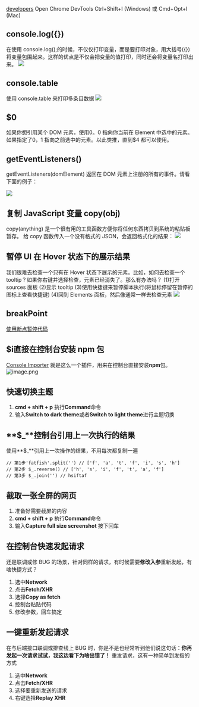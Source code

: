 [developers](https://developers.google.com/web/tools/chrome-devtools/?hl=zh-cn)
Open Chrome DevTools
Ctrl+Shift+I (Windows) 或 Cmd+Opt+I (Mac)

## console.log({})

在使用 console.log();的时候，不仅仅打印变量，而是要打印对象，用大括号({})将变量包围起来。这样的优点是不仅会把变量的值打印，同时还会将变量名打印出来。
![](https://cdn.nlark.com/yuque/0/2020/png/292785/1607917242655-d693f0ce-9779-4d02-a987-e9cb03d67fe0.png#height=330&id=sCa6T&originHeight=330&originWidth=1014&originalType=binary&ratio=1&rotation=0&showTitle=false&status=done&style=none&title=&width=1014)

## console.table

使用 console.table 来打印多条目数据
![](https://cdn.nlark.com/yuque/0/2020/png/292785/1607917242720-dc89e7ca-69de-49e8-b794-dcb951ef005f.png#height=646&id=LcsTU&originHeight=646&originWidth=2558&originalType=binary&ratio=1&rotation=0&showTitle=false&status=done&style=none&title=&width=2558)

## $0

如果你想引用某个 DOM 元素，使用$0。$0 指向你当前在 Element 中选中的元素。如果指定了$0，$1 指向之前选中的元素。以此类推，直到$4 都可以使用。

## getEventListeners()

getEventListeners(domElement) 返回在 DOM 元素上注册的所有的事件。请看下面的例子：

![](https://cdn.nlark.com/yuque/0/2020/gif/292785/1607917242792-c89d12be-4541-49cd-a655-ee863c53459e.gif#height=391&id=YKrRQ&originHeight=391&originWidth=673&originalType=binary&ratio=1&rotation=0&showTitle=false&status=done&style=none&title=&width=673)

## 复制 JavaScript 变量 copy(obj)

copy(anything) 是一个很有用的工具函数方便你将任何东西拷贝到系统的粘贴板暂存。
给 copy 函数传入一个没有格式的 JSON，会返回格式化的结果：
![](https://cdn.nlark.com/yuque/0/2020/gif/292785/1607917242933-36947c55-06d1-4263-912f-eebc5b34b9f7.gif#height=705&id=GNcOh&originHeight=705&originWidth=1213&originalType=binary&ratio=1&rotation=0&showTitle=false&status=done&style=none&title=&width=1213)

## 暂停 UI 在 Hover 状态下的展示结果

我们很难去检查一个只有在 Hover 状态下展示的元素。比如，如何去检查一个 tooltip？如果你右键并选择检查，元素已经消失了。那么有办法吗？
(1)打开 sources 面板
(2)显示 tooltip
(3)使用快捷键来暂停脚本执行(将鼠标停留在暂停的图标上查看快捷键)
(4)回到 Elements 面板，然后像通常一样去检查元素
![](https://cdn.nlark.com/yuque/0/2020/gif/292785/1607917244001-126ce8ca-0ac6-4000-9f25-d8b5c487fc51.gif#height=566&id=CmVgd&originHeight=566&originWidth=1056&originalType=binary&ratio=1&rotation=0&showTitle=false&status=done&style=none&title=&width=1056)

## breakPoint

[使用断点暂停代码](https://developers.google.com/web/tools/chrome-devtools/javascript/breakpoints?hl=zh-cn)

## **$i**直接在控制台安装 npm 包

[Console Importer](https://link.juejin.cn/?target=https%3A%2F%2Fchrome.google.com%2Fwebstore%2Fdetail%2Fconsole-importer%2Fhgajpakhafplebkdljleajgbpdmplhie%2Frelated) 就是这么一个插件，用来在控制台直接安装**npm**包。
![image.png](https://cdn.nlark.com/yuque/0/2022/png/292785/1654571103353-aece2262-4836-4a81-a426-c966cd117a0e.png#clientId=uc14f4d5d-c842-4&from=paste&height=719&id=u280ff3ae&name=image.png&originHeight=719&originWidth=1304&originalType=binary&ratio=1&rotation=0&showTitle=false&size=256843&status=done&style=none&taskId=u22880a3b-1f8b-4fe2-88e3-0b06f4d8360&title=&width=1304)

## 快速切换主题

1. **cmd + shift + p** 执行**Command**命令
2. 输入**Switch to dark theme**或者**Switch to light theme**进行主题切换

## **$\_**控制台引用上一次执行的结果

使用**$\_**引用上一次操作的结果，不用每次都复制一遍

```
// 第1步'fatfish'.split('') // ['f', 'a', 't', 'f', 'i', 's', 'h']
// 第2步 $_.reverse() // ['h', 's', 'i', 'f', 't', 'a', 'f']
// 第3步 $_.join('') // hsiftaf
```

## 截取一张全屏的网页

1. 准备好需要截屏的内容
2. **cmd + shift + p** 执行**Command**命令
3. 输入**Capture full size screenshot** 按下回车

## 在控制台快速发起请求

还是联调或修 BUG 的场景，针对同样的请求，有时候需要**修改入参**重新发起，有啥快捷方式？

1. 选中**Network**
2. 点击**Fetch/XHR**
3. 选择**Copy as fetch**
4. 控制台粘贴代码
5. 修改参数，回车搞定

## 一键重新发起请求

在与后端接口联调或排查线上 BUG 时，你是不是也经常听到他们说这句话：**你再发起一次请求试试，我这边看下为啥出错了！**
重发请求，这有一种简单到发指的方式

1. 选中**Network**
2. 点击**Fetch/XHR**
3. 选择要重新发送的请求
4. 右键选择**Replay XHR**
